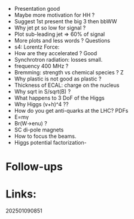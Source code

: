 -  Presentation good
- Maybe more motivation for HH ?
- Suggest 1st present the big 3 then bbWW
- Why jet pt so low for signal ? 
- Plot sub-leading jet => 60% of signal
- More plots and less words ?
 Questions
 - s4: Lorentz Force: 
 - How are they accelerated ? Good
 - Synchrotron radiation:  losses small. 
 - frequency 400 MHz ?
 - Bremming: strength vs chemical species ? Z 
 - Why plastic is not good as plastic ?
 - Thickness of ECAL: charge on the nucleus
 - Why sqrt in S/sqrt(B) ?
 - What happens to 3 DoF of the Higgs
 - Why Higgs (v+h)^4 ??
 - How do you get anti-quarks at the LHC? PDFs 
 - E=mγ
 - Br(W->enu) ?
 - SC di-pole magnets 
 - How to focus the beams. 
 - Higgs potential factorization- 


# Follow-ups


# Links: 



202501090851
